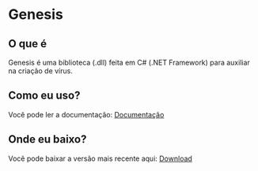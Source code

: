 # Genesis

## O que é
Genesis é uma biblioteca (.dll) feita em C# (.NET Framework) para auxiliar na criação de vírus.

## Como eu uso?
Você pode ler a documentação: [Documentação](https://genesisdocs.gitbook.io/genesis)

## Onde eu baixo?
Você pode baixar a versão mais recente aqui: [Download](https://github.com/r7pha/GenesisLibrary/releases/download/Alpha/Genesis1.0.dll)
